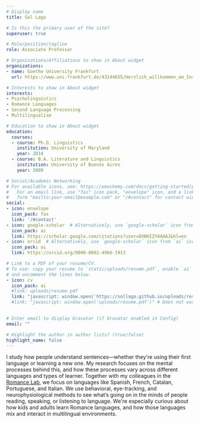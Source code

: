 ```yaml
---
# Display name
title: Sol Lago

# Is this the primary user of the site?
superuser: true

# Role/position/tagline
role: Associate Professor

# Organizations/Affiliations to show in About widget
organizations:
- name: Goethe University Frankfurt
  url: https://www.uni-frankfurt.de/43144655/Herzlich_willkommen_am_Institut_f%C3%BCr_Romanische_Sprachen_und_Literaturen

# Interests to show in About widget
interests:
- Psycholinguistics
- Romance Languages
- Second Language Processing
- Multilingualism

# Education to show in About widget
education:
  courses:
  - course: Ph.D. Linguistics
    institution: University of Maryland
    year: 2014
  - course: B.A. Literature and Linguistics
    institution: University of Buenos Aires
    year: 2009

# Social/Academic Networking
# For available icons, see: https://wowchemy.com/docs/getting-started/page-builder/#icons
#   For an email link, use "fas" icon pack, "envelope" icon, and a link in the
#   form "mailto:your-email@example.com" or "/#contact" for contact widget.
social:
- icon: envelope
  icon_pack: fas
  link: '/#contact'
- icon: google-scholar  # Alternatively, use `google-scholar` icon from `ai` icon pack
  icon_pack: ai
  link: https://scholar.google.com/citations?user=DXNHIZYAAAAJ&hl=en
- icon: orcid  # Alternatively, use `google-scholar` icon from `ai` icon pack
  icon_pack: ai
  link: https://orcid.org/0000-0002-4966-1913

# Link to a PDF of your resume/CV.
# To use: copy your resume to `static/uploads/resume.pdf`, enable `ai` icons in `params.toml`, 
# and uncomment the lines below.
- icon: cv
  icon_pack: ai
  #link: uploads/resume.pdf
  link: "javascript: window.open('https://sollago.github.io/uploads/resume.pdf')" # Does not work for users who disabled javascript
  #link: "javascript: window.open('uploads/resume.pdf')" # Does not work for users who disabled javascript
  

# Enter email to display Gravatar (if Gravatar enabled in Config)
email: ""

# Highlight the author in author lists? (true/false)
highlight_name: false
---
```


I study how people understand sentences—whether they're using their first language or learning a new one. My research focuses on the mental processes behind this, and how these processes vary across different languages and types of learner. Together with my colleagues in the <a target="blank" href=https://www.uni-frankfurt.de/102371493/Romance_Lab>Romance Lab</a>, we focus on languages like Spanish, French, Catalan, Portuguese, and Italian. We use behavioral, eye-tracking, and neurophysiological methods to see what’s going on in the minds of people reading, speaking, or listening to language. We're especially curious about how kids and adults learn Romance languages, and how those languages mix and interact in multilingual environments.